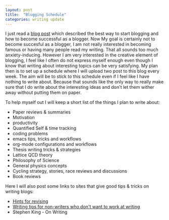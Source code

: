 ```yaml
---
layout: post
title:  "Blogging Schedule"
categories: writing update
---
```


I just read a [blog post][blogging] which described the best way to start blogging and how to become successful as a blogger. Now My goal is certainly not to become succesful as a blogger, I am not really interested in becoming famous or having many people read my writing. That all sounds too much anxiety-inducing. However I am very interested in the creative element of blogging, I feel like I often do not express myself enough even though I know that writing about interesting topics can be very satisfying. My plan then is to set up a schedule where I will upload two post to this blog every week. The aim will be to stick to this schedule even if I feel like I have nothing to write about. Because that sounds like the only way to really make sure that I do write about the interesting ideas and don't let them wither away without putting them on paper.

To help myself out I will keep a short list of the things I plan to write about:
 - Paper reviews & summaries
 - Motivation
 - productivity
 - Quantified Self & time tracking
 - coding problems
 - emacs tips, tricks and workflows
 - org-mode configurations and workflows
 - Thesis writing tricks & strategies
 - Lattice QCD theory
 - Philosophy of Science
 - General physics concepts
 - Cycling strategy, stories, race reviews and discussions
 - Book reviews

Here I will also post some links to sites that give good tips & tricks on writing blogs:
 - [Hints for revising][revising]
 - [Writing tips for non-writers who don't want to work at writing][writing]
 - Stephen King - On Writing

[blogging]:   https://blog.codinghorror.com/how-to-achieve-ultimate-blog-success-in-one-easy-step/
[revising]:   http://web.archive.org/web/20050403185924/http://www.testing.com/cgi-bin/blog/2004/11/16
[writing]:    https://whatever.scalzi.com/2006/02/12/writing-tips-for-non-writers-who-dont-want-to-work-at-writing/